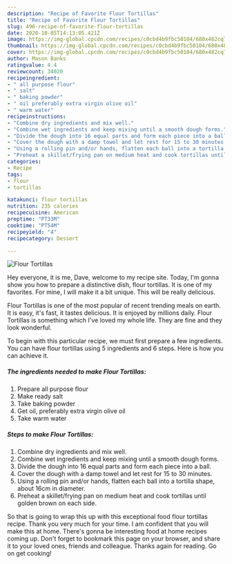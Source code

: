 ```yaml
---
description: "Recipe of Favorite Flour Tortillas"
title: "Recipe of Favorite Flour Tortillas"
slug: 496-recipe-of-favorite-flour-tortillas
date: 2020-10-05T14:13:05.421Z
image: https://img-global.cpcdn.com/recipes/c0cbd4b9fbc50104/680x482cq70/flour-tortillas-recipe-main-photo.jpg
thumbnail: https://img-global.cpcdn.com/recipes/c0cbd4b9fbc50104/680x482cq70/flour-tortillas-recipe-main-photo.jpg
cover: https://img-global.cpcdn.com/recipes/c0cbd4b9fbc50104/680x482cq70/flour-tortillas-recipe-main-photo.jpg
author: Mason Banks
ratingvalue: 4.4
reviewcount: 34020
recipeingredient:
- " all purpose flour"
- " salt"
- " baking powder"
- " oil preferably extra virgin olive oil"
- " warm water"
recipeinstructions:
- "Combine dry ingredients and mix well."
- "Combine wet ingredients and keep mixing until a smooth dough forms."
- "Divide the dough into 16 equal parts and form each piece into a ball."
- "Cover the dough with a damp towel and let rest for 15 to 30 minutes."
- "Using a rolling pin and/or hands, flatten each ball into a tortilla shape, about 16cm in diameter."
- "Preheat a skillet/frying pan on medium heat and cook tortillas until golden brown on each side."
categories:
- Recipe
tags:
- flour
- tortillas

katakunci: flour tortillas 
nutrition: 235 calories
recipecuisine: American
preptime: "PT33M"
cooktime: "PT54M"
recipeyield: "4"
recipecategory: Dessert

---
```



![Flour Tortillas](https://img-global.cpcdn.com/recipes/c0cbd4b9fbc50104/680x482cq70/flour-tortillas-recipe-main-photo.jpg)

Hey everyone, it is me, Dave, welcome to my recipe site. Today, I'm gonna show you how to prepare a distinctive dish, flour tortillas. It is one of my favorites. For mine, I will make it a bit unique. This will be really delicious.

Flour Tortillas is one of the most popular of recent trending meals on earth. It is easy, it's fast, it tastes delicious. It is enjoyed by millions daily. Flour Tortillas is something which I've loved my whole life. They are fine and they look wonderful.




To begin with this particular recipe, we must first prepare a few ingredients. You can have flour tortillas using 5 ingredients and 6 steps. Here is how you can achieve it.

<!--inarticleads1-->

##### The ingredients needed to make Flour Tortillas:

1. Prepare  all purpose flour
1. Make ready  salt
1. Take  baking powder
1. Get  oil, preferably extra virgin olive oil
1. Take  warm water




<!--inarticleads2-->

##### Steps to make Flour Tortillas:

1. Combine dry ingredients and mix well.
1. Combine wet ingredients and keep mixing until a smooth dough forms.
1. Divide the dough into 16 equal parts and form each piece into a ball.
1. Cover the dough with a damp towel and let rest for 15 to 30 minutes.
1. Using a rolling pin and/or hands, flatten each ball into a tortilla shape, about 16cm in diameter.
1. Preheat a skillet/frying pan on medium heat and cook tortillas until golden brown on each side.




So that is going to wrap this up with this exceptional food flour tortillas recipe. Thank you very much for your time. I am confident that you will make this at home. There's gonna be interesting food at home recipes coming up. Don't forget to bookmark this page on your browser, and share it to your loved ones, friends and colleague. Thanks again for reading. Go on get cooking!
